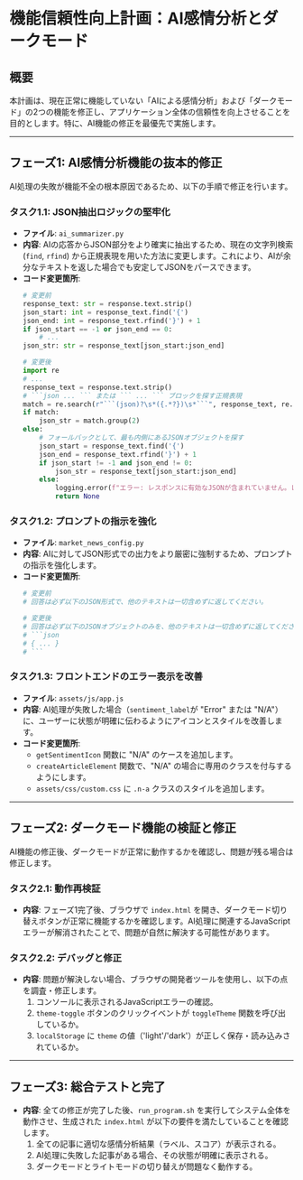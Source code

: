 # 機能信頼性向上計画：AI感情分析とダークモード

## 概要

本計画は、現在正常に機能していない「AIによる感情分析」および「ダークモード」の2つの機能を修正し、アプリケーション全体の信頼性を向上させることを目的とします。特に、AI機能の修正を最優先で実施します。

---

## フェーズ1: AI感情分析機能の抜本的修正

AI処理の失敗が機能不全の根本原因であるため、以下の手順で修正を行います。

### タスク1.1: JSON抽出ロジックの堅牢化

- **ファイル**: `ai_summarizer.py`
- **内容**: AIの応答からJSON部分をより確実に抽出するため、現在の文字列検索 (`find`, `rfind`) から正規表現を用いた方法に変更します。これにより、AIが余分なテキストを返した場合でも安定してJSONをパースできます。
- **コード変更箇所**:
  ```python
  # 変更前
  response_text: str = response.text.strip()
  json_start: int = response_text.find('{')
  json_end: int = response_text.rfind('}') + 1
  if json_start == -1 or json_end == 0:
      # ...
  json_str: str = response_text[json_start:json_end]

  # 変更後
  import re
  # ...
  response_text = response.text.strip()
  # ```json ... ``` または ``` ... ``` ブロックを探す正規表現
  match = re.search(r"```(json)?\s*({.*?})\s*```", response_text, re.DOTALL)
  if match:
      json_str = match.group(2)
  else:
      # フォールバックとして、最も内側にあるJSONオブジェクトを探す
      json_start = response_text.find('{')
      json_end = response_text.rfind('}') + 1
      if json_start != -1 and json_end != 0:
          json_str = response_text[json_start:json_end]
      else:
          logging.error(f"エラー: レスポンスに有効なJSONが含まれていません。レスポンス: {response_text}")
          return None
  ```

### タスク1.2: プロンプトの指示を強化

- **ファイル**: `market_news_config.py`
- **内容**: AIに対してJSON形式での出力をより厳密に強制するため、プロンプトの指示を強化します。
- **コード変更箇所**:
  ```python
  # 変更前
  # 回答は必ず以下のJSON形式で、他のテキストは一切含めずに返してください。
  
  # 変更後
  # 回答は必ず以下のJSONオブジェクトのみを、他のテキストは一切含めずに返してください。
  # ```json
  # { ... }
  # ```
  ```

### タスク1.3: フロントエンドのエラー表示を改善

- **ファイル**: `assets/js/app.js`
- **内容**: AI処理が失敗した場合（`sentiment_label`が "Error" または "N/A"）に、ユーザーに状態が明確に伝わるようにアイコンとスタイルを改善します。
- **コード変更箇所**:
  - `getSentimentIcon` 関数に "N/A" のケースを追加します。
  - `createArticleElement` 関数で、"N/A" の場合に専用のクラスを付与するようにします。
  - `assets/css/custom.css` に `.n-a` クラスのスタイルを追加します。

---

## フェーズ2: ダークモード機能の検証と修正

AI機能の修正後、ダークモードが正常に動作するかを確認し、問題が残る場合は修正します。

### タスク2.1: 動作再検証

- **内容**: フェーズ1完了後、ブラウザで `index.html` を開き、ダークモード切り替えボタンが正常に機能するかを確認します。AI処理に関連するJavaScriptエラーが解消されたことで、問題が自然に解決する可能性があります。

### タスク2.2: デバッグと修正

- **内容**: 問題が解決しない場合、ブラウザの開発者ツールを使用し、以下の点を調査・修正します。
  1.  コンソールに表示されるJavaScriptエラーの確認。
  2.  `theme-toggle` ボタンのクリックイベントが `toggleTheme` 関数を呼び出しているか。
  3.  `localStorage` に `theme` の値（'light'/'dark'）が正しく保存・読み込みされているか。

---

## フェーズ3: 総合テストと完了

- **内容**: 全ての修正が完了した後、`run_program.sh` を実行してシステム全体を動作させ、生成された `index.html` が以下の要件を満たしていることを確認します。
  1.  全ての記事に適切な感情分析結果（ラベル、スコア）が表示される。
  2.  AI処理に失敗した記事がある場合、その状態が明確に表示される。
  3.  ダークモードとライトモードの切り替えが問題なく動作する。
